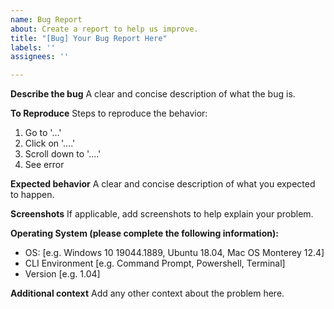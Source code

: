 ```yaml
---
name: Bug Report
about: Create a report to help us improve.
title: "[Bug] Your Bug Report Here"
labels: ''
assignees: ''

---
```


**Describe the bug**
A clear and concise description of what the bug is.

**To Reproduce**
Steps to reproduce the behavior:
1. Go to '...'
2. Click on '....'
3. Scroll down to '....'
4. See error

**Expected behavior**
A clear and concise description of what you expected to happen.

**Screenshots**
If applicable, add screenshots to help explain your problem.

**Operating System (please complete the following information):**
 - OS: [e.g. Windows 10 19044.1889, Ubuntu 18.04, Mac OS Monterey 12.4]
 - CLI Environment [e.g. Command Prompt, Powershell, Terminal]
 - Version [e.g. 1.04]

**Additional context**
Add any other context about the problem here.
